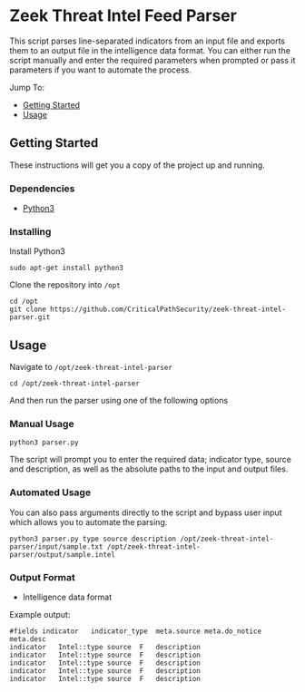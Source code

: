 # Zeek Threat Intel Feed Parser
This script parses line-separated indicators from an input file and exports them to an output file in the intelligence data format. You can either run the script manually and enter the required parameters when prompted or pass it parameters if you want to automate the process.

Jump To:

* [Getting Started](https://github.com/CriticalPathSecurity/zeek-threat-intel-parser#getting-started)
* [Usage](https://github.com/CriticalPathSecurity/zeek-threat-intel-parser#usage)

## Getting Started

These instructions will get you a copy of the project up and running.

### Dependencies

* [Python3](https://www.python.org/download/releases/3.0/)

### Installing

Install Python3

```
sudo apt-get install python3
```

Clone the repository into `/opt`

```
cd /opt
git clone https://github.com/CriticalPathSecurity/zeek-threat-intel-parser.git
```

## Usage

Navigate to `/opt/zeek-threat-intel-parser`

```
cd /opt/zeek-threat-intel-parser
```

And then run the parser using one of the following options

### Manual Usage

```
python3 parser.py
```

The script will prompt you to enter the required data; indicator type, source and description, as well as the absolute paths to the input and output files.

### Automated Usage

You can also pass arguments directly to the script and bypass user input which allows you to automate the parsing.

```
python3 parser.py type source description /opt/zeek-threat-intel-parser/input/sample.txt /opt/zeek-threat-intel-parser/output/sample.intel
```

### Output Format

* Intelligence data format

Example output:

```
#fields	indicator	indicator_type	meta.source	meta.do_notice	meta.desc
indicator	Intel::type	source	F	description
indicator	Intel::type	source	F	description
indicator	Intel::type	source	F	description
indicator	Intel::type	source	F	description
indicator	Intel::type	source	F	description
```
